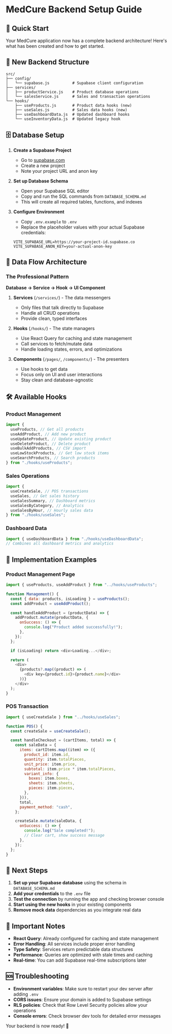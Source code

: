 # MedCure Backend Setup Guide

## 🚀 Quick Start

Your MedCure application now has a complete backend architecture! Here's what has been created and how to get started.

## 📁 New Backend Structure

```
src/
├── config/
│   └── supabase.js          # Supabase client configuration
├── services/
│   ├── productService.js    # Product database operations
│   └── salesService.js      # Sales and transaction operations
└── hooks/
    ├── useProducts.js       # Product data hooks (new)
    ├── useSales.js          # Sales data hooks (new)
    ├── useDashboardData.js  # Updated dashboard hooks
    └── useInventoryData.js  # Updated legacy hook
```

## 🗄️ Database Setup

1. **Create a Supabase Project**

   - Go to [supabase.com](https://supabase.com)
   - Create a new project
   - Note your project URL and anon key

2. **Set up Database Schema**

   - Open your Supabase SQL editor
   - Copy and run the SQL commands from `DATABASE_SCHEMA.md`
   - This will create all required tables, functions, and indexes

3. **Configure Environment**
   - Copy `.env.example` to `.env`
   - Replace the placeholder values with your actual Supabase credentials:
   ```
   VITE_SUPABASE_URL=https://your-project-id.supabase.co
   VITE_SUPABASE_ANON_KEY=your-actual-anon-key
   ```

## 🔄 Data Flow Architecture

### The Professional Pattern

**Database → Service → Hook → UI Component**

1. **Services** (`/services/`) - The data messengers

   - Only files that talk directly to Supabase
   - Handle all CRUD operations
   - Provide clean, typed interfaces

2. **Hooks** (`/hooks/`) - The state managers

   - Use React Query for caching and state management
   - Call services to fetch/mutate data
   - Handle loading states, errors, and optimizations

3. **Components** (`/pages/`, `/components/`) - The presenters
   - Use hooks to get data
   - Focus only on UI and user interactions
   - Stay clean and database-agnostic

## 🛠️ Available Hooks

### Product Management

```javascript
import {
  useProducts, // Get all products
  useAddProduct, // Add new product
  useUpdateProduct, // Update existing product
  useDeleteProduct, // Delete product
  useBulkAddProducts, // CSV import
  useLowStockProducts, // Get low stock items
  useSearchProducts, // Search products
} from "./hooks/useProducts";
```

### Sales Operations

```javascript
import {
  useCreateSale, // POS transactions
  useSales, // Get sales history
  useSalesSummary, // Dashboard metrics
  useSalesByCategory, // Analytics
  useSalesByHour, // Hourly sales data
} from "./hooks/useSales";
```

### Dashboard Data

```javascript
import { useDashboardData } from "./hooks/useDashboardData";
// Combines all dashboard metrics and analytics
```

## 🎯 Implementation Examples

### Product Management Page

```javascript
import { useProducts, useAddProduct } from "../hooks/useProducts";

function Management() {
  const { data: products, isLoading } = useProducts();
  const addProduct = useAddProduct();

  const handleAddProduct = (productData) => {
    addProduct.mutate(productData, {
      onSuccess: () => {
        console.log("Product added successfully!");
      },
    });
  };

  if (isLoading) return <div>Loading...</div>;

  return (
    <div>
      {products?.map((product) => (
        <div key={product.id}>{product.name}</div>
      ))}
    </div>
  );
}
```

### POS Transaction

```javascript
import { useCreateSale } from "../hooks/useSales";

function POS() {
  const createSale = useCreateSale();

  const handleCheckout = (cartItems, total) => {
    const saleData = {
      items: cartItems.map((item) => ({
        product_id: item.id,
        quantity: item.totalPieces,
        unit_price: item.price,
        subtotal: item.price * item.totalPieces,
        variant_info: {
          boxes: item.boxes,
          sheets: item.sheets,
          pieces: item.pieces,
        },
      })),
      total,
      payment_method: "cash",
    };

    createSale.mutate(saleData, {
      onSuccess: () => {
        console.log("Sale completed!");
        // Clear cart, show success message
      },
    });
  };
}
```

## 🔧 Next Steps

1. **Set up your Supabase database** using the schema in `DATABASE_SCHEMA.md`
2. **Add your credentials** to the `.env` file
3. **Test the connection** by running the app and checking browser console
4. **Start using the new hooks** in your existing components
5. **Remove mock data** dependencies as you integrate real data

## 🚨 Important Notes

- **React Query**: Already configured for caching and state management
- **Error Handling**: All services include proper error handling
- **Type Safety**: Services return predictable data structures
- **Performance**: Queries are optimized with stale times and caching
- **Real-time**: You can add Supabase real-time subscriptions later

## 🆘 Troubleshooting

- **Environment variables**: Make sure to restart your dev server after adding `.env`
- **CORS issues**: Ensure your domain is added to Supabase settings
- **RLS policies**: Check that Row Level Security policies allow your operations
- **Console errors**: Check browser dev tools for detailed error messages

Your backend is now ready! 🎉
